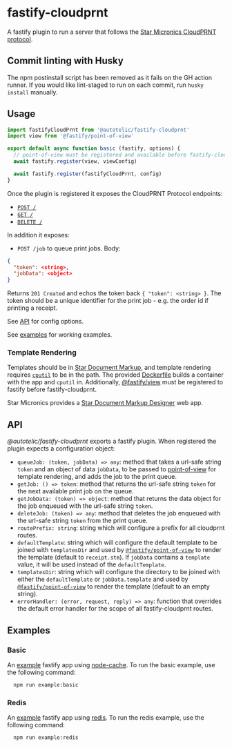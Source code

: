 # fastify-cloudprnt

A fastify plugin to run a server that follows the [Star Micronics CloudPRNT protocol](https://www.star-m.jp/products/s_print/CloudPRNTSDK/Documentation/en/developerguide/introduction.html).

## Commit linting with Husky

The npm postinstall script has been removed as it fails on the GH action runner. If you would like lint-staged to run on each commit, run `husky install` manually.

## Usage

```js
import fastifyCloudPrnt from '@autotelic/fastify-cloudprnt'
import view from '@fastify/point-of-view'

export default async function basic (fastify, options) {
  // point-of-view must be registered and available before fastify-cloudprnt
  await fastify.register(view, viewConfig)

  await fastify.register(fastifyCloudPrnt, config)
}
```

Once the plugin is registered it exposes the CloudPRNT Protocol endpoints:

* [`POST /`](https://star-m.jp/products/s_print/CloudPRNTSDK/Documentation/en/developerguide/pollingserver/post_overview.html)
* [`GET /`](https://star-m.jp/products/s_print/CloudPRNTSDK/Documentation/en/developerguide/printjobrequests/get_overview.html)
* [`DELETE /`](https://star-m.jp/products/s_print/CloudPRNTSDK/Documentation/en/developerguide/printjobconfirmation/delete_overview.html)

In addition it exposes:

* `POST /job` to queue print jobs. Body:

```json
{
  "token": <string>,
  "jobData": <object>
}
```

Returns `201 Created` and echos the token back `{ "token": <string> }`. The token should be a unique identifier for the print job - e.g. the order id if printing a receipt.

See [API](#API) for config options.

See [examples](examples/) for working examples.

### Template Rendering

Templates should be in [Star Document Markup](https://star-m.jp/products/s_print/CloudPRNTSDK/Documentation/en/articles/markup/markupintro.html), and template rendering requires [`cputil`](https://star-m.jp/products/s_print/CloudPRNTSDK/Documentation/en/articles/cputil/cputil.html) to be in the path. The provided [Dockerfile](Dockerfile) builds a container with the app and `cputil` in. Additionally, [@fastify/view](https://github.com/fastify/point-of-view) must be registered to fastify before fastify-cloudprnt.

Star Micronics provides a [Star Document Markup Designer](https://star-document-markup-designer.smcs.site/) web app.

## API

_@autotelic/fastify-cloudprnt_ exports a fastify plugin. When registered the plugin expects a configuration object:

* `queueJob: (token, jobData) => any`: method that takes a url-safe string `token` and an object of data `jobData`, to be passed to [point-of-view](https://github.com/fastify/point-of-view#quick-start) for template rendering, and adds the job to the print queue.
* `getJob: () => token`: method that returns the url-safe string `token` for the next available print job on the queue.
* `getJobData: (token) => object`: method that returns the data object for the job enqueued with the url-safe string `token`.
* `deleteJob: (token) => any`: method that deletes the job enqueued with the url-safe string `token` from the print queue.
* `routePrefix: string`: string which will configure a prefix for all cloudprnt routes.
* `defaultTemplate`: string which will configure the default template to be joined with `templatesDir` and used by [`@fastify/point-of-view`](https://github.com/fastify/point-of-view/tree/v3.x) to render the template (default to `receipt.stm`). If `jobData` contains a `template` value, it will be used instead of the `defaultTemplate`.
* `templatesDir`: string which will configure the directory to be joined with either the `defaultTemplate` or `jobData.template` and used by [`@fastify/point-of-view`](https://github.com/fastify/point-of-view/tree/v3.x) to render the template (default to an empty string).
* `errorHandler: (error, request, reply) => any`: function that overrides the default error handler for the scope of all fastify-cloudprnt routes.
## Examples

### Basic
An [example](./examples/basic/) fastify app using [node-cache](https://github.com/node-cache/node-cache). To run the basic example, use the following command:
```sh
  npm run example:basic
```

### Redis
An [example](./examples/redis/) fastify app using [redis](https://www.npmjs.com/package/redis). To run the redis example, use the following command:
```sh
  npm run example:redis
```